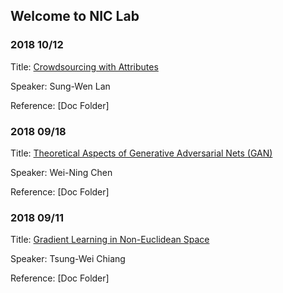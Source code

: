 ## Welcome to NIC Lab 

   
  
### 2018 10/12
Title:        [Crowdsourcing with Attributes](https://github.com/niclab524/GroupMeeting/tree/master/doc/20181012/slides1012_2018.pdf)  
  
Speaker:      Sung-Wen Lan  
  
Reference:    [Doc Folder]
  
  
### 2018 09/18
Title:        [Theoretical Aspects of Generative Adversarial Nets (GAN)](./doc/20180918/slides0918_2018.pdf)  
  
Speaker:      Wei-Ning Chen  
 
Reference:    [Doc Folder]

  
### 2018 09/11
Title:        [Gradient Learning in Non-Euclidean Space](https://niclab524.github.io/GroupMeeting/doc/20180911/slides0911_2018.pdf)  
  
Speaker:      Tsung-Wei Chiang  
  
Reference:    [Doc Folder]

 
 